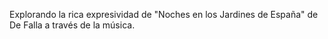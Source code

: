 Explorando la rica expresividad de "Noches en los Jardines de España" de De Falla a través de la música.

